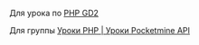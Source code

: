 Для урока по [PHP GD2](vk.com/@php_pmapi-php-gd2-bonus)

Для группы [Уроки PHP | Уроки Pocketmine API](https://vk.com/php_pmapi) 